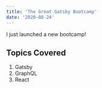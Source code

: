 ```yaml
---
title: 'The Great Gatsby Bootcamp'
date: '2020-08-24'
---
```


I just launched a new bootcamp!

## Topics Covered

1. Gatsby
2. GraphQL
3. React

